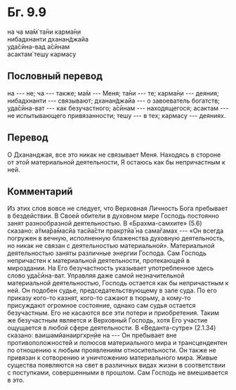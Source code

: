 # Бг. 9.9
на ча ма̄м̇ та̄ни карма̄н̣и<br/>
нибадхнанти дханан̃джайа<br/>
уда̄сӣна-вад а̄сӣнам<br/>
асактам̇ тешу кармасу
## Пословный перевод

на --- не; ча --- также; ма̄м --- Меня; та̄ни --- те; карма̄н̣и --- деяния;
нибадхнанти --- связывают; дханан̃джайа --- о завоеватель богатств;
уда̄сӣна-ват --- как безучастного; а̄сӣнам --- находящегося; асактам ---
не испытывающего привязанности; тешу --- в тех; кармасу --- деяниях.

## Перевод

О Дхананджая, все это никак не связывает Меня. Находясь в стороне от
этой материальной деятельности, Я остаюсь как бы непричастным к ней.

## Комментарий

Из этих слов вовсе не следует, что Верховная Личность Бога пребывает в
бездействии. В Своей обители в духовном мире Господь постоянно занят
разнообразной деятельностью. В «Брахма-самхите» (5.6) сказано:
а̄тма̄ра̄масйа тасйа̄сти пракр̣тйа̄ на сама̄гамах̣ --- «Он всегда погружен в
вечную, исполненную блаженства духовную деятельность, но никак не связан
с деятельностью материальной». Материальной деятельностью заняты
различные энергии Господа. Сам Господь непричастен к материальной
деятельности, протекающей в мироздании. На Его безучастность указывает
употребленное здесь слово уда̄сӣна-ват. Управляя даже самой
незначительной материальной деятельностью, Господь остается как бы
непричастным к ней. Он подобен судье, председательствующему в зале суда.
По его приказу кого-то казнят, кого-то сажают в тюрьму, а кому-то
присуждают огромное состояние, однако сам судья остается безучастным.
Его не касаются все эти потери и приобретения. Таким же безучастным
является и Верховный Господь, хотя Его участие ощущается в любой сфере
деятельности. В «Веданта-сутре» (2.1.34) сказано: ваишамйанаиргхр̣н̣йе на
--- Он пребывает вне противоположностей и полюсов материального мира и
трансцендентен по отношению к любым проявлениям относительности. Он
также не привязан к сотворению и уничтожению материального мира. Живые
существа появляются на свет в различных видах жизни в соответствии с
поступками, совершенными в прошлом. Сам Господь не вмешивается в это.
